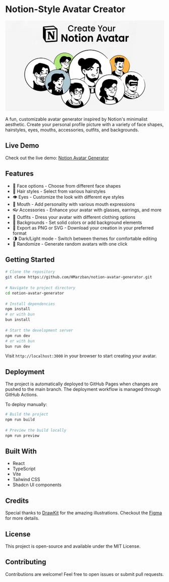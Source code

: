 # Notion-Style Avatar Creator

<div align="center">
  <img src="public/banner.png" alt="Notion-Style Avatar Creator"  />
</div>

A fun, customizable avatar generator inspired by Notion's minimalist aesthetic. Create your personal profile picture with a variety of face shapes, hairstyles, eyes, mouths, accessories, outfits, and backgrounds.

## Live Demo

Check out the live demo: [Notion Avatar Generator](https://hmarzban.github.io/notion-avatar-generator/)

## Features

- 🧑 Face options - Choose from different face shapes
- 💇 Hair styles - Select from various hairstyles
- 👁️ Eyes - Customize the look with different eye styles
- 👄 Mouth - Add personality with various mouth expressions
- 👓 Accessories - Enhance your avatar with glasses, earrings, and more
- 👕 Outfits - Dress your avatar with different clothing options
- 🎨 Backgrounds - Set solid colors or add background elements
- 💾 Export as PNG or SVG - Download your creation in your preferred format
- 🌗 Dark/Light mode - Switch between themes for comfortable editing
- 🔄 Randomize - Generate random avatars with one click

## Getting Started

```bash
# Clone the repository
git clone https://github.com/HMarzban/notion-avatar-generator.git

# Navigate to project directory
cd notion-avatar-generator

# Install dependencies
npm install
# or with bun
bun install

# Start the development server
npm run dev
# or with bun
bun run dev
```

Visit `http://localhost:3000` in your browser to start creating your avatar.

## Deployment

The project is automatically deployed to GitHub Pages when changes are pushed to the main branch. The deployment workflow is managed through GitHub Actions.

To deploy manually:

```bash
# Build the project
npm run build

# Preview the build locally
npm run preview
```

## Built With

- React
- TypeScript
- Vite
- Tailwind CSS
- Shadcn UI components

## Credits

Special thanks to [DrawKit](https://www.drawkit.com/illustrations/notion-style-avatar-creator) for the amazing illustrations. Checkout the [Figma](https://www.figma.com/community/file/1159777445438667306) for more details.  

## License

This project is open-source and available under the MIT License.

## Contributing

Contributions are welcome! Feel free to open issues or submit pull requests.
